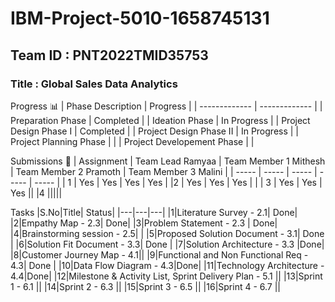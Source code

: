 # IBM-Project-5010-1658745131 
## Team ID : PNT2022TMID35753

### Title : Global Sales Data Analytics
Progress 📊
| Phase Description  | Progress |
| ------------- | ------------- |
| Preparation Phase  | Completed  |
| Ideation Phase  | In Progress |
| Project Design Phase I | Completed |
| Project Design Phase II | In Progress |
| Project Planning Phase  | |
| Project Developement Phase | |

Submissions
👤
| Assignment  | Team Lead Ramyaa | Team Member 1 Mithesh | Team Member 2 Pramoth | Team Member 3 Malini |
| ----- | ----- | ----- | ----- | ----- |
| 1 | Yes | Yes | Yes | Yes |
|2 | Yes | Yes | Yes | |
| 3 | Yes | Yes | Yes ||
|4 |||||

Tasks
|S.No|Title| Status|
|---|---|---|
|1|Literature Survey - 2.1| Done|
|2|Empathy Map - 2.3| Done|
|3|Problem Statement - 2.3 | Done|
|4|Brainstorming session - 2.5| |
|5|Proposed Solution Document - 3.1| Done |
|6|Solution Fit Document - 3.3| Done |
|7|Solution Architecture - 3.3 |Done|
|8|Customer Journey Map - 4.1||
|9|Functional and Non Functional Req - 4.3| Done |
|10|Data Flow Diagram - 4.3|Done| 
|11|Technology Architecture - 4.4|Done|
|12|Milestone & Activity List, Sprint Delivery Plan - 5.1 ||
|13|Sprint 1 - 6.1 ||
|14|Sprint 2 - 6.3 ||
|15|Sprint 3 - 6.5 ||
|16|Sprint 4 - 6.7 ||



